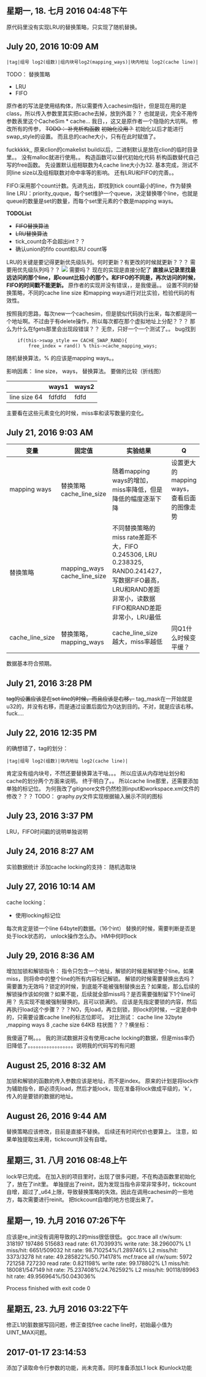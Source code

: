 ## 星期一, 18. 七月 2016 04:48下午 
原代码里没有实现LRU的替换策略，只实现了随机替换。
## July 20, 2016 10:09 AM
```
|tag|组号 log2(组数)|组内块号log2(mapping_ways)|块内地址 log2(cache line)|
```
TODO：
替换策略
+ LRU
+ FIFO

原作者的写法是使用结构体，所以需要传入cachesim指针，但是现在用的是class，所以传入参数里其实把cache去掉，放到外面？？
也就是说，完全不用传参数表里这个CacheSim * cache...
我日，，这又是原作者一个隐隐的大坑啊。
修改所有的传参，
~~TODO：
补充析构函数~~
~~初始化没用？~~
初始化以后才能进行swap_style的设置。
而且总的cache大小，只有在此时赋值了。

fuckkkkk,,
原来clion的cmakelist build以后，二进制默认是放在clion的临时目录里。。
没有malloc就进行使用。。
构造函数可以替代初始化代码
析构函数替代自己写的free函数。
先设置默认组相联数为4,cache line大小为32.
基本完成，测试不同line size以及组相联数对命中率等的影响。
还有LRU和FIFO的完善。。


FIFO:采用那个count计数。先进先出，即找到tick count最小的line，作为替换line
LRU：priority_quque，每个set维护一个queue，决定替换哪个line，也就是queue的数量是set的数量，而每个set里元素的个数是mapping ways。


**TODOList**

+ ~~FIFO替换算法~~
+ ~~LRU替换算法~~
+ tick_count会不会超出int？？
+ 确认union的fifo count和LRU count等

LRU的关键是要记得更新优先级队列。何时更新？有更改的时候就更新？？？
需要用优先级队列吗？？
![](http://my.csdn.net/uploads/201205/24/1337859321_3597.png)
需要吗？
现在的实现是直接分配了
**直接从记录里找最远访问的那个line，即count比较小的那个。和FIFO的不同是，再次访问的时候，FIFO的时间戳不能更新。**
原作者的实现并没有错误，，是我傻逼。。
设置不同的替换策略，不同的cache line size 和mapping ways进行对比实验，检验代码的有效性。


按照我的思路，每次new一个cachesim，但是貌似代码执行出来，每次都是同一个地址啊。不过由于有delete操作，所以每次都在那个虚拟地址上分配？？？
那么为什么在fgets那里会出现段错误？？
无奈，只好一个一个测试了。。
bug找到
```
    if(this->swap_style == CACHE_SWAP_RAND){
        free_index = rand() % this->cache_mapping_ways;
```
随机替换算法，% 的应该是mapping ways。。

影响因素：
line size， ways， 替换算法。
要做的比较（折线图）

||ways1|ways2|
|-|-|-|
|line size 64|fdfdfd|fdfd

主要看在这些元素变化的时候，miss率和读写数量的变化。
## July 21, 2016 9:03 AM

| 变量              | 固定值                          | 实验结果                                     | Q                           |
| --------------- | ---------------------------- | ---------------------------------------- | --------------------------- |
| mapping ways    | 替换策略 cache_line_size         | 随着mapping ways的增加，miss率降低，但是降低的幅度逐渐下降    | 设置更大的mapping ways，查看后面的图像走势 |
| 替换策略            | mapping_ways cache_line_size | 不同替换策略的miss rate差距不大，FIFO 0.245306, LRU 0.238325, RAND0.241427，写数据FIFO最高，LRU和RAND差距非常小，读数据FIFO和RAND差距非常小，LRU最低 |                             |
| cache_line_size | 替换策略，mapping_ways            | cache_line_size 越大，miss率越低               | 同Q1什么时候变平缓？                 |

数据基本符合预期。

## July 21, 2016 3:28 PM
~~tag的设置应该是在set line的时候，而且应该是右移，~~
tag_mask在一开始就是u32的，并没有右移，而是通过设置后面位为0达到目的。不对，就是应该右移。
fuck....
## July 22, 2016 12:35 PM
的确想错了，tag的划分：
```
|tag|组号 log2(组数)|块内地址 log2(cache line)|
```
肯定没有组内块号，不然还要替换算法干啥。。。
所以应该从内存地址划分和cache的划分两个方面来说明。
终于明白了。。
所以cache line那里，还需要添加单独的标记位。
为何我改了gitignore文件仍然检测input和workspace.xml文件的修改？？？
TODO：
graphy.py文件实现根据输入展示不同的图标

## July 23, 2016 3:37 PM
LRU，FIFO时间戳的说明单独说明
## July 24, 2016 8:27 AM
实验数据统计
添加cache locking的支持：
随机选取块
## July 27, 2016 10:14 AM
cache locking：

+ 使用locking标记位


每次肯定是锁一个line 64byte的数据。（16个int）
替换的时候，需要判断是否是处于lock状态的，
unlock操作怎么办。
HM中何时lock
## July 29, 2016 8:36 AM
增加加锁和解锁指令：
指令只包含一个地址，解锁的时候是解锁整个line。如果miss，则将命中的整个line的所有内容标记解锁。
解锁的时候需要替换出去吗？需要置为无效吗？锁定的时候，到底能不能被强制替换出去？如果能，那么后续的解锁操作该如何做？如果不能，后续就全部miss吗？是否需要强制留下1个line可用？
先实现不能被强制替换的。且可以锁满的。
应该是先指定要锁的内容，然后再执行load这个步骤？？？NO，先load，再立刻锁，则lock的时候，一定是命中的，只需要设置cache line的标志位即可。
对比测试：
cache line 32byte ,mapping ways 8 ,cache size 64KB
柱状图？？？横坐标：

我傻逼了啊。。。
我的测试数据并没有使用cache locking的数据，但是miss率仍旧降低了。。。。。。。。。。。。。。。。。说明我的代码写的有问题

## August 25, 2016 8:32 AM
 加锁和解锁的函数的传入参数应该是地址，而不是index。
原来的计划是将lock作为辅助指令，即必须先load，然后才能lock，现在准备将lock做成平级的，'k'，传入的是要锁的数据的地址。
## August 26, 2016 9:44 AM
替换策略应该修改，目前是直接不替换。
后续还有时间代价也要算上。
注意，如果单独提取出来用，tickcount并没有自增。
## 星期三, 31. 八月 2016 08:48上午 
lock早已完成。
在加入别的项目里时，出现了很多问题，不在构造函数里初始化了，放在了init里。
单独提出了reinit，因为发现当指令非常非常多时，tickcount自增，超过了_u64上限，导致替换策略的失效。因此在调用cachesim的一些地方，每次需要进行reinit。
把tickcount自增的地方也提出来了。
## 星期一, 19. 九月 2016 07:26下午 
应该是re_init没有调用导致的L2的miss很低很低。
gcc.trace
all r/w/sum: 318197 197486 515683 
read rate: 61.703993%	write rate: 38.296007%
L1 miss/hit: 6651/509032	 hit rate: 98.710254%/1.289746%
L2 miss/hit: 3373/3278	 hit rate: 49.285822%/50.714178%
 mcf.trace
all r/w/sum: 5972 721258 727230 
read rate: 0.821198%	write rate: 99.178802%
L1 miss/hit: 180081/547149	 hit rate: 75.237408%/24.762592%
L2 miss/hit: 90118/89963	 hit rate: 49.956964%/50.043036%

Process finished with exit code 0
## 星期五, 23. 九月 2016 03:22下午 
修正L1的脏数据写回问题，修正查找free cache line时，初始最小值为UINT_MAX问题。

## 2017-01-17 23:14:53

添加了读取命令行参数的功能，尚未完善。同时准备添加L1 lock 和unlock功能